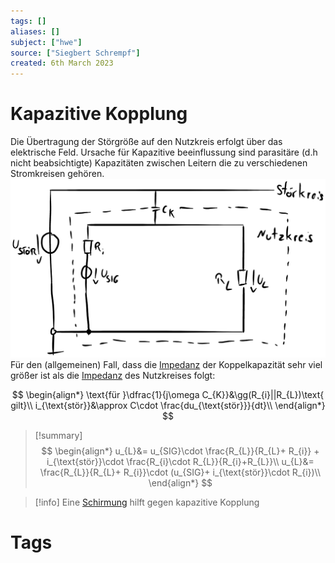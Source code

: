 ```yaml
---
tags: []
aliases: []
subject: ["hwe"]
source: ["Siegbert Schrempf"]
created: 6th March 2023
---
```


# Kapazitive Kopplung
Die Übertragung der Störgröße auf den Nutzkreis erfolgt über das
elektrische Feld.
Ursache für Kapazitive beeinflussung sind parasitäre (d.h nicht beabsichtigte)
Kapazitäten zwischen Leitern die zu verschiedenen Stromkreisen gehören.
![600](assets/Pasted%20image%2020230316093012.png)
Für den (allgemeinen) Fall, dass die [Impedanz](Impedanz.md) der Koppelkapazität sehr viel
größer ist als die [Impedanz](Impedanz.md) des Nutzkreises folgt:

$$
\begin{align*}
\text{für }\dfrac{1}{j\omega C_{K}}&\gg(R_{i}||R_{L})\text{ gilt}\\
i_{\text{stör}}&\approx C\cdot \frac{du_{\text{stör}}}{dt}\\
\end{align*}
$$

> [!summary] 
> $$
> \begin{align*}
> u_{L}&= u_{SIG}\cdot \frac{R_{L}}{R_{L}+ R_{i}} + i_{\text{stör}}\cdot \frac{R_{i}\cdot R_{L}}{R_{i}+R_{L}}\\
> u_{L}&= \frac{R_{L}}{R_{L}+ R_{i}}\cdot (u_{SIG}+ i_{\text{stör}}\cdot R_{i})\\
> \end{align*}
> $$

> [!info] Eine [Schirmung](Schirmung.md) hilft gegen kapazitive Kopplung

# Tags